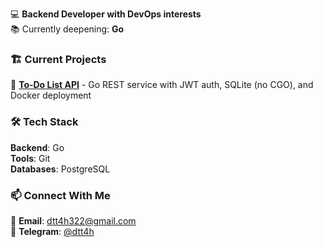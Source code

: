💻 **Backend Developer with DevOps interests**  
📚 Currently deepening: **Go**

### 🏗️ Current Projects

🔸 **[To-Do List API](https://github.com/dtt4hto-do-list-api)** -  Go REST service with JWT auth, SQLite (no CGO), and Docker deployment

### 🛠️ Tech Stack

**Backend**: Go  
**Tools**: Git  
**Databases**: PostgreSQL

### 📫 Connect With Me

📧 **Email**: dtt4h322@gmail.com  
💬 **Telegram**: [@dtt4h](https://t.me/dtt4h)

